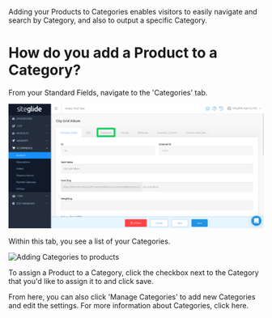 Adding your Products to Categories enables visitors to easily navigate and search by Category, and also to output a specific Category. 

# How do you add a Product to a Category?

From your Standard Fields, navigate to the 'Categories' tab.

![Adding Categories to products](/.gitbook/assets/getgist/migrating-assets/products/cat1.png)

Within this tab, you see a list of your Categories.

![Adding Categories to products](/.gitbook/assets/getgist/migrating-assets/products/cat2.png)

To assign a Product to a Category, click the checkbox next to the Category that you'd like to assign it to and click save.

From here, you can also click 'Manage Categories' to add new Categories and edit the settings. For more information about Categories, click here.